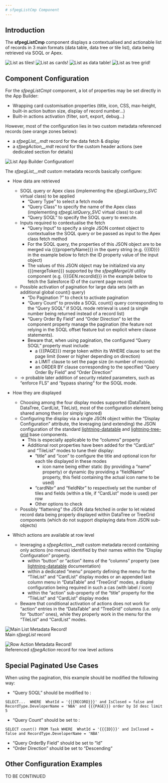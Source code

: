 ```yaml
---
# sfpegListCmp Component
---
```


## Introduction

The **sfpegListCmp** component displays a contextualised and actionable list of records in 3 main formats (data table, data tree or tile list), data being retrieved via SOQL or Apex.

![List as tiles!](/media/sfpegListTiles.png) 
![List as cards!](/media/sfpegListCards.png)
![List as data table!](/media/sfpegListTable.png) 
![List as tree grid!](/media/sfpegListTree.png) 



## Component Configuration

For the *sfpegListCmpt* component, a lot of properties may be set directly in the App Builder:
* Wrapping card customisation properties (title, icon, CSS, max-height, built-in action button size, display of record number...)
* Built-in actions activation (filter, sort, export, debug...)

However, most of the configuration lies in two custom metadata referenced records (see orange zones below):
* a *sfpegList__mdt* record for the data fetch & display
* a  *sfpegAction__mdt* record for the custom header actions (see dedicated section for details)

![List App Builder Configuration!](/media/sfpegListConfiguration.png)


The *sfpegList__mdt* custom metadata records basically configure:
* How data are retrieved
    * SOQL query or Apex class (implementing the *sfpegListQuery_SVC* virtual class) to be applied
        * “Query Type” to select a fetch mode
        * “Query Class” to specify the name of the Apex class (implementing *sfpegListQuery_SVC* virtual class) to call
        * “Query SOQL” to specify the SOQL query to execute.
    * Inputs required to contextualise the fetch 
        * “Query Input” to specify a single JSON context object to contextualise the SOQL query or be passed as input to the Apex class fetch method
        * For the SOQL query, the properties of this JSON object are to be merged via {{{propertyName}}} in the query string  (e.g. {{{ID}}} in the example below to fetch the ID property value of the input object)
        * The values of this JSON object may be initialized via any {{{mergeToken}}} supported by the *sfpegMergeUtl* utility component (e.g. {{{GEN.recordId}}} in the example below to fetch the Salesforce ID of the current page record)
    * Possible activation of pagination for large data sets (with an additional global count() query)  
        * “Do Pagination ?” to check to activate pagination
        * “Query Count” to provide a SOQL count() query corresponding to the “Query SOQL” if SOQL mode retrieval is used (a single number being returned instead of a record list)
        * “Query Order By Field” and “Order Direction” to let the component property manage the pagination (the feature not relying in the SOQL offset feature but on explicit where clause statements).
        * Beware that, when using pagination,  the configured “Query SOQL” property must include:
            *  a {{{PAGE}}} merge token within its WHERE clause to set the page limit (lower or higher depending on direction)
            * a LIMIT clause to set the page size (in number of records)
            * an ORDER BY clause corresponding to the specified “Query Order By Field” and “Order Direction”
    * → probable later addition of security related parameters, such as “enforce FLS” and “bypass sharing“ for the SOQL mode.
* How they are displayed

    * Choosing among the four display modes supported (DataTable, DataTree, CardList, TileList), most of the configuration element being shared among them (or simply ignored)
    * Configuring the display via a single JSON object within the “Display Configuration” attribute, the leveraging (and extending) the JSON configuration of the standard [lightning-datatable](https://developer.salesforce.com/docs/component-library/bundle/lightning-datatable/documentation) and [lightning-tree-grid](https://developer.salesforce.com/docs/component-library/bundle/lightning-tree-grid/documentation) base components.
        * This is especially applicable to the “columns” property
        * Additional root properties have been added for the “CardList” and “TileList” modes to tune their display:
            * “title” and “icon” to configure the title and optional icon for each tile displayed in these modes
                * icon name being either static (by providing a “name” property) or dynamic (by providing a “fieldName“ property, this field containing the actual icon name to be used) 
            * “cardNbr” and “fieldNbr” to respectively set the number of tiles and fields (within a tile, if “CardList” mode is used) per row
            * Other options to check
    * Possibly “flattening” the JSON data fetched in order to let related record data being properly displayed within DataTree or TreeGrid components (which do not support displaying data from JSON sub-objects)
* Which actions are available at row level
    * leveraging a *sfpegAction__mdt* custom metadata record containing only actions (no menus) identified by their names within the “Display Configuration” property.
        * within “button” or “action” items of the “columns” property (see [lightning-datatable](https://developer.salesforce.com/docs/component-library/bundle/lightning-datatable/documentation) documentation)
        * within a dedicated “menu” property defining the menu for the “TileList” and “CardList” display modes or an appended last column menu in “DataTable” and “TreeGrid” modes, a display configuration being required in such a cas (with label / icon)
        * within the “action” sub-property of the “title” property for the “TileList” and “CardList” display modes
    * Beware that conditional activation of actions does not work for “action” entries in the  “DataTable” and “TreeGrid” columns (i.e. only for “button” ones), while they properly work in the menu for the “TileList” and “CardList” modes.

![Main List Metadata Record!](/media/sfpegListConfigMeta.png)<br/>
Main *sfpegList* record

![Row Action Metadata Record!](/media/sfpegListConfigMetaAction.png)<br/>
Referenced *sfpegAction* record for row level actions

## Special Paginated Use Cases

When using the pagination, this example should be modified the following way:

* “Query SOQL” should be modified to :
```
SELECT...  WHERE  WhatId = '{{{RECORD}}}' and IsClosed = false and RecordType.DeveloperName = 'NBA' and {{{PAGE}}} order by Id desc limit 5
```

* “Query Count” should be set to : 
```
SELECT count() FROM Task WHERE  WhatId = '{{{ID}}}' and IsClosed = false and RecordType.DeveloperName = 'NBA'
```

* “Query OrderBy Field” should be set to “Id”
* “Order Direction” should be set to “Descending“

## Other Configuration Examples

TO BE CONTINUED